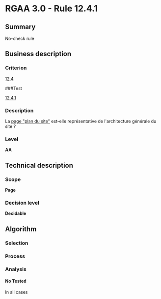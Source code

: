 # RGAA 3.0 -  Rule 12.4.1

## Summary

No-check rule

## Business description

### Criterion

[12.4](http://references.modernisation.gouv.fr/referentiel-technique-0#crit-12-4)

###Test

[12.4.1](http://references.modernisation.gouv.fr/referentiel-technique-0#test-12-4-1)

### Description

La <a href="http://references.modernisation.gouv.fr/referentiel-technique-0#mPlanSite">page "plan du site"</a> est-elle repr&eacute;sentative de l'architecture g&eacute;n&eacute;rale du site ?

### Level

**AA**

## Technical description

### Scope

**Page**

### Decision level

**Decidable**

## Algorithm

### Selection

### Process

### Analysis

#### No Tested 

In all cases







